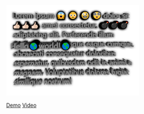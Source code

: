 [![](preview.png)](https://www.youtube.com/watch?v=yiIFYD4TjYw)

[Demo](.)
[Video](https://www.youtube.com/watch?v=yiIFYD4TjYw)